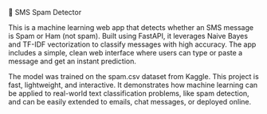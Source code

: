 📩 SMS Spam Detector

This is a machine learning web app that detects whether an SMS message is Spam or Ham (not spam). Built using FastAPI, it leverages Naive Bayes and TF-IDF vectorization to classify messages with high accuracy. The app includes a simple, clean web interface where users can type or paste a message and get an instant prediction.

The model was trained on the spam.csv dataset from Kaggle. This project is fast, lightweight, and interactive. It demonstrates how machine learning can be applied to real-world text classification problems, like spam detection, and can be easily extended to emails, chat messages, or deployed online.

